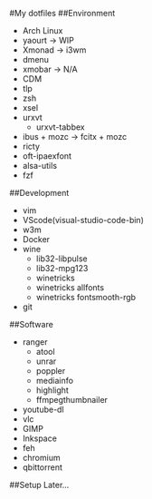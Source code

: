 #My dotfiles
##Environment
- Arch Linux
- yaourt -> WIP
- Xmonad -> i3wm
- dmenu
- xmobar -> N/A
- CDM
- tlp
- zsh
- xsel
- urxvt
    * urxvt-tabbex
- ibus + mozc -> fcitx + mozc
- ricty
- oft-ipaexfont
- alsa-utils
- fzf

##Development
- vim
- VScode(visual-studio-code-bin)
- w3m
- Docker
- wine
    * lib32-libpulse
    * lib32-mpg123
    * winetricks
    * winetricks allfonts
    * winetricks fontsmooth-rgb
- git

##Software
- ranger
    * atool
    * unrar
    * poppler
    * mediainfo
    * highlight
    * ffmpegthumbnailer
- youtube-dl
- vlc
- GIMP
- Inkspace
- feh
- chromium
- qbittorrent

##Setup
Later...

